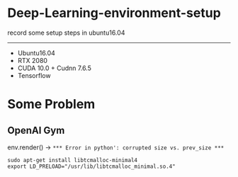 # Deep-Learning-environment-setup
record some setup steps in ubuntu16.04

------------------------------
* Ubuntu16.04
* RTX 2080
* CUDA 10.0 + Cudnn 7.6.5
* Tensorflow


# Some Problem
## OpenAI Gym 
env.render() -> `*** Error in python': corrupted size vs. prev_size ***`
```
sudo apt-get install libtcmalloc-minimal4
export LD_PRELOAD="/usr/lib/libtcmalloc_minimal.so.4"
```
